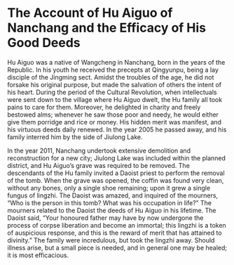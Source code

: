 # The Account of Hu Aiguo of Nanchang and the Efficacy of His Good Deeds

Hu Aiguo was a native of Wangcheng in Nanchang, born in the years of the Republic. In his youth he received the precepts at Qingyunpu, being a lay disciple of the Jingming sect. Amidst the troubles of the age, he did not forsake his original purpose, but made the salvation of others the intent of his heart. During the period of the Cultural Revolution, when intellectuals were sent down to the village where Hu Aiguo dwelt, the Hu family all took pains to care for them. Moreover, he delighted in charity and freely bestowed alms; whenever he saw those poor and needy, he would either give them porridge and rice or money. His hidden merit was manifest, and his virtuous deeds daily renewed. In the year 2005 he passed away, and his family interred him by the side of Jiulong Lake.

In the year 2011, Nanchang undertook extensive demolition and reconstruction for a new city; Jiulong Lake was included within the planned district, and Hu Aiguo’s grave was required to be removed. The descendants of the Hu family invited a Daoist priest to perform the removal of the tomb. When the grave was opened, the coffin was found very clean, without any bones, only a single shoe remaining; upon it grew a single fungus of lingzhi. The Daoist was amazed, and inquired of the mourners, “Who is the person in this tomb? What was his occupation in life?” The mourners related to the Daoist the deeds of Hu Aiguo in his lifetime. The Daoist said, “Your honoured father may have by now undergone the process of corpse liberation and become an immortal; this lingzhi is a token of auspicious response, and this is the reward of merit that has attained to divinity.” The family were incredulous, but took the lingzhi away. Should illness arise, but a small piece is needed, and in general one may be healed; it is most efficacious.
